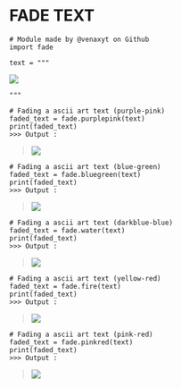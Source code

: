 # FADE TEXT
```
# Module made by @venaxyt on Github
import fade

text = """
```
![](https://raw.githubusercontent.com/venaxyt/fade/main/images/normal.PNG)
```
"""
```
```
# Fading a ascii art text (purple-pink)
faded_text = fade.purplepink(text)
print(faded_text)
>>> Output :
```
> ![](https://raw.githubusercontent.com/venaxyt/fade/main/images/purple-pink.PNG)
```
# Fading a ascii art text (blue-green)
faded_text = fade.bluegreen(text)
print(faded_text)
>>> Output :
```
> ![](https://raw.githubusercontent.com/venaxyt/fade/main/images/blue-green.PNG)
```
# Fading a ascii art text (darkblue-blue)
faded_text = fade.water(text)
print(faded_text)
>>> Output :
```
> ![](https://raw.githubusercontent.com/venaxyt/fade/main/images/marin.PNG)
```
# Fading a ascii art text (yellow-red)
faded_text = fade.fire(text)
print(faded_text)
>>> Output :
```
> ![](https://raw.githubusercontent.com/venaxyt/fade/main/images/fire.PNG)
```
# Fading a ascii art text (pink-red)
faded_text = fade.pinkred(text)
print(faded_text)
>>> Output :
```
> ![](https://raw.githubusercontent.com/venaxyt/fade/main/images/pink-red.PNG)